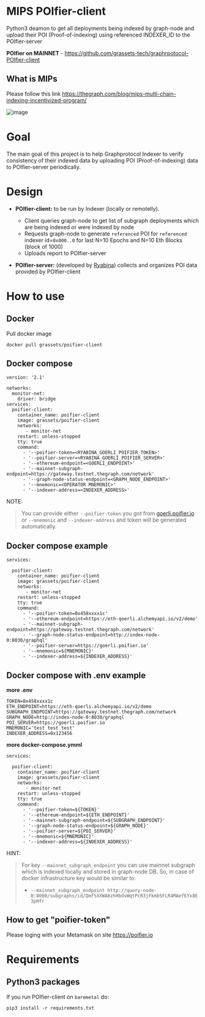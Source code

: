 # MIPS POIfier-client
Python3 deamon to get all deployments being indexed by graph-node and upload their POI (Proof-of-indexing) using referenced INDEXER_ID to the POIfier-server

**POIfier on MAINNET** - https://github.com/grassets-tech/graphrpotocol-POIfier-client

## What is MIPs
Please follow this link https://thegraph.com/blog/mips-multi-chain-indexing-incentivized-program/

![image](https://user-images.githubusercontent.com/82155440/202035124-43eb5580-92ca-4b9d-9bf3-bca3fd8dd546.png)


# Goal

The main goal of this project is to help Graphprotocol Indexer to verify consistency of their indexed data by uploading POI (Proof-of-indexing) data to POIfier-server periodically.

# Design

* **POIfier-client:** to be run by Indexer (locally or remotelly).
  * Client queries graph-node to get list of subgraph deployments which are being indexed or were indexed by node
  * Requests graph-node to generate `referenced` POI for `referenced` indexer id=`0x000..0` for last N=10 Epochs and N=10 Eth Blocks (block of 1000)
  * Uploads report to POIfier-server

* **POIfier-server:** (developed by [Ryabina](https://github.com/Ryabina-io)) collects and organizes POI data provided by POIfier-client 

# How to use

## Docker

Pull docker image

`docker pull grassets/poifier-client`


## Docker compose

```
version: '2.1'

networks:
  monitor-net:
    driver: bridge
services:
  poifier-client:
    container_name: poifier-client
    image: grassets/poifier-client
    networks:
       - monitor-net
    restart: unless-stopped
    tty: true
    command:
      - '--poifier-token=<RYABINA_GOERLI_POIFIER_TOKEN>'
      - '--poifier-server=<RYABINA_GOERLI_POIFIER_SERVER>'
      - '--ethereum-endpoint=<GOERLI_ENDPOINT>'
      - '--mainnet-subgraph-endpoint=https://gateway.testnet.thegraph.com/network'
      - '--graph-node-status-endpoint=<GRAPH_NODE_ENDPOINT>'
      - '--mnemonic=<OPERATOR MNEMONIC>'
      - '--indexer-address=<INDEXER_ADDRESS>'
```
NOTE:
> You can provide either `--poifier-token` you got from [goerli.poifier.io](https://goerli.poifier.io) or `--mnemonic` and `--indexer-address` and token will be generated automatically.

## Docker compose example

```
services:

  poifier-client:
    container_name: poifier-client
    image: grassets/poifier-client
    networks:
       - monitor-net
    restart: unless-stopped
    tty: true
    command:
      - '--poifier-token=0x458xxxx1c'
      - '--ethereum-endpoint=https://eth-qoerli.alchemyapi.io/v2/demo'
      - '--mainnet-subgraph-endpoint=https://gateway.testnet.thegraph.com/network'
      - '--graph-node-status-endpoint=http://index-node-0:8030/graphql'
      - '--poifier-server=https://goerli.poifier.io'
      - '--mnemonic=${MNEMONIC}'
      - '--indexer-address=${INDEXER_ADDRESS}'

```

## Docker compose with .env example 

**more .env**
```
TOKEN=0x458xxxx1c
ETH_ENDPOINT=https://eth-qoerli.alchemyapi.io/v2/demo
SUBGRAPH_ENDPOINT=https://gateway.testnet.thegraph.com/network
GRAPH_NODE=http://index-node-0:8030/graphql
POI_SERVER=https://goerli.poifier.io
MNEMONIC='test test test'
INDEXER_ADDRESS=0x123456
```

**more docker-compose.ymml**
```
services:

  poifier-client:
    container_name: poifier-client
    image: grassets/poifier-client
    networks:
       - monitor-net
    restart: unless-stopped
    tty: true
    command:
      - '--poifier-token=${TOKEN}'
      - '--ethereum-endpoint=${ETH_ENDPOINT}'
      - '--mainnet-subgraph-endpoint=${SUBGRAPH_ENDPOINT}'
      - '--graph-node-status-endpoint=${GRAPH_NODE}'
      - '--poifier-server=${POI_SERVER}'
      - '--mnemonic=${MNEMONIC}'
      - '--indexer-address=${INDEXER_ADDRESS}'

```

HINT:
> For key `--mainnet_subgraph_endpoint` you can use mainnet subgraph which is indexed locally and stored in graph-node DB.
> So, in case of docker infrastructure key would be similar to:
> * `--mainnet_subgraph_endpoint http://query-node-0:8000/subgraphs/id/Qmf5XXWA8zhHbdvWqtPcR3jFkmb5FLR4MAefEYx8E3pHfr`

## How to get "poifier-token"
Please loging with your Metamask on site https://poifier.io

# Requirements

## Python3 packages

If you run POIfier-client on `baremetal` do:

```pip3 install -r requirements.txt```

